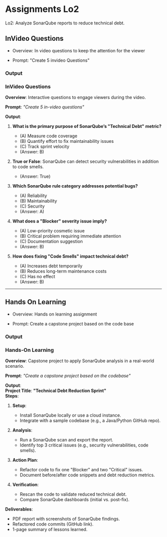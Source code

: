 # Assignments Lo2

Lo2: Analyze SonarQube reports to reduce technical debt.

## InVideo Questions
- Overview: In video questions to keep the attention for the viewer

- Prompt: "Create 5 invideo Questions"

### Output 

### **InVideo Questions**  
**Overview**: Interactive questions to engage viewers during the video.  

**Prompt**: *"Create 5 in-video questions"*  

**Output**:  
1. **What is the primary purpose of SonarQube’s "Technical Debt" metric?**  
   - (A) Measure code coverage  
   - (B) Quantify effort to fix maintainability issues  
   - (C) Track sprint velocity  
   - (Answer: B)  

2. **True or False**: SonarQube can detect security vulnerabilities in addition to code smells.  
   - (Answer: True)  

3. **Which SonarQube rule category addresses potential bugs?**  
   - (A) Reliability  
   - (B) Maintainability  
   - (C) Security  
   - (Answer: A)  

4. **What does a "Blocker" severity issue imply?**  
   - (A) Low-priority cosmetic issue  
   - (B) Critical problem requiring immediate attention  
   - (C) Documentation suggestion  
   - (Answer: B)  

5. **How does fixing "Code Smells" impact technical debt?**  
   - (A) Increases debt temporarily  
   - (B) Reduces long-term maintenance costs  
   - (C) Has no effect  
   - (Answer: B)  

---


## Hands On Learning

- Overview: Hands on learning assignment 

- Prompt: Create a capstone project based on the code base

### Output 

### **Hands-On Learning**  
**Overview**: Capstone project to apply SonarQube analysis in a real-world scenario.  

**Prompt**: *"Create a capstone project based on the codebase"*  

**Output**:  
**Project Title**: **"Technical Debt Reduction Sprint"**  
**Steps**:  
1. **Setup**:  
   - Install SonarQube locally or use a cloud instance.  
   - Integrate with a sample codebase (e.g., a Java/Python GitHub repo).  

2. **Analysis**:  
   - Run a SonarQube scan and export the report.  
   - Identify top 3 critical issues (e.g., security vulnerabilities, code smells).  

3. **Action Plan**:  
   - Refactor code to fix one "Blocker" and two "Critical" issues.  
   - Document before/after code snippets and debt reduction metrics.  

4. **Verification**:  
   - Rescan the code to validate reduced technical debt.  
   - Compare SonarQube dashboards (initial vs. post-fix).  

**Deliverables**:  
   - PDF report with screenshots of SonarQube findings.  
   - Refactored code commits (GitHub link).  
   - 1-page summary of lessons learned.  